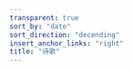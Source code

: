 ```yaml
---
transparent: true
sort_by: "date"
sort_direction: "decending"
insert_anchor_links: "right"
title: "诗歌"
---
```



